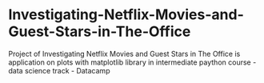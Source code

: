 # Investigating-Netflix-Movies-and-Guest-Stars-in-The-Office
Project of Investigating Netflix Movies and Guest Stars in The Office is application on plots with matplotlib library in intermediate  paython course - data science track - Datacamp 
